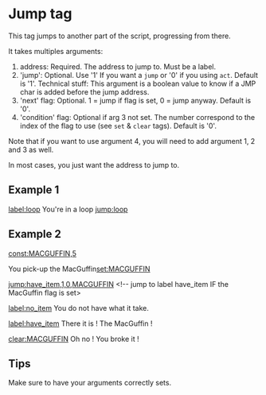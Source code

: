 # Jump tag

This tag jumps to another part of the script, progressing from there.

It takes multiples arguments:
1. address: Required. The address to jump to. Must be a label.
2. 'jump': Optional. Use '1' If you want a `jump` or '0' if you using `act`.
   Default is '1'.
   Technical stuff: This argument is a boolean value to know if a JMP char is added before the jump address.
3. 'next' flag: Optional. 1 = jump if flag is set, 0 = jump anyway.
   Default is '0'.
4. 'condition' flag: Optional if arg 3 not set. The number correspond to the index of the flag to use (see `set` & `clear` tags).
   Default is '0'.

Note that if you want to use argument 4, you will need to add argument 1, 2 and 3 as well.

In most cases, you just want the address to jump to.

## Example 1

<label:loop>
You're in a loop
<jump:loop>

## Example 2


<const:MACGUFFIN,5>

You pick-up the MacGuffin<set:MACGUFFIN><p>

<!-- later -->

<jump:have_item,1,0,MACGUFFIN> <!-- jump to label have_item IF the MacGuffin flag is set>

<label:no_item>
You do not have what it take.
<!-- ... -->

<label:have_item>
There it is ! The MacGuffin !<p>
<clear:MACGUFFIN>
Oh no ! You broke it !<p>
<!-- ... -->

## Tips

Make sure to have your arguments correctly sets.
